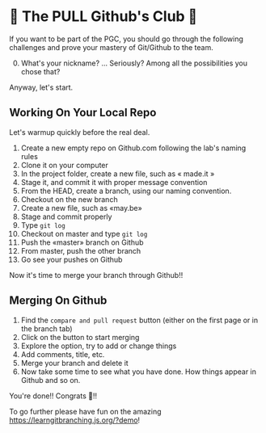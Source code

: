 🌱 The PULL Github's Club 🌱
=============================

If you want to be part of the PGC, you should go through the following challenges
and prove your mastery of Git/Github to the team. 

  0) What's your nickname?
  …
  Seriously? Among all the possibilities you chose that?

Anyway, let's start.

Working On Your Local Repo
----------------------------
Let's warmup quickly before the real deal.


  1) Create a new empty repo on Github.com following the lab's naming rules
  1) Clone it on your computer
  1) In the project folder, create a new file, such as « made.it »
  1) Stage it, and commit it with proper message convention
  1) From the HEAD, create a branch, using our naming convention.
  1) Checkout on the new branch
  1) Create a new file, such as «may.be»
  1) Stage and commit properly
  1) Type `git log` 
  1) Checkout on master and type `git log` 
  1) Push the «master» branch on Github
  1) From master, push the other branch
  1) Go see your pushes on Github

Now it's time to merge your branch through Github!!


Merging On Github
------------------

  1) Find the `compare and pull request` button (either on the first page or in the branch tab)
  1) Click on the button to start merging
  1) Explore the option, try to add or change things
  1) Add comments, title, etc.
  1) Merge your branch and delete it
  1) Now take some time to see what you have done. How things appear in Github and so on.

You're done!! Congrats :tada:!!

To go further please have fun on the amazing https://learngitbranching.js.org/?demo!
